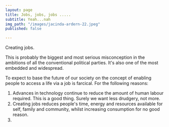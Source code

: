 ```yaml
---
layout: page
title: Jobs, jobs, jobs .....
subtitle: Yeah...nah
img_path: "/images/jacinda-ardern-22.jpeg"
published: false

---
```

Creating jobs.

This is probably the biggest and most serious misconception in the ambitions of all the conventional political parties. It's also one of the most embedded and widespread.

To expect to base the future of our society on the concept of enabling people to access a life via a job is farcical. For the following reasons:

1. Advances in technology continue to reduce the amount of human labour required. This is a good thing. Surely we want less drudgery, not more.
2. Creating jobs reduces people's time, energy and resources available for self, family and community, whilst increasing consumption for no good reason.
3. 